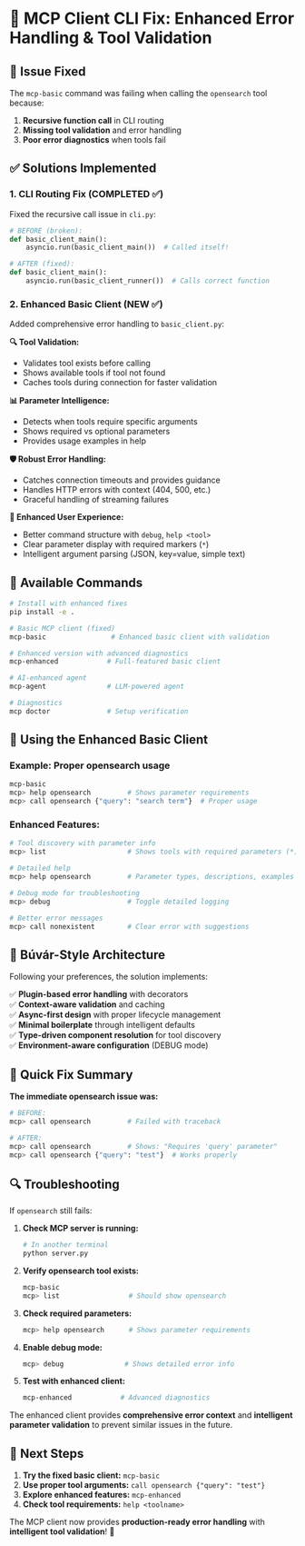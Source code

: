 # 🔧 MCP Client CLI Fix: Enhanced Error Handling & Tool Validation

## 🎯 **Issue Fixed**
The `mcp-basic` command was failing when calling the `opensearch` tool because:
1. **Recursive function call** in CLI routing 
2. **Missing tool validation** and error handling
3. **Poor error diagnostics** when tools fail

## ✅ **Solutions Implemented**

### 1. **CLI Routing Fix** (COMPLETED ✅)
Fixed the recursive call issue in `cli.py`:
```python
# BEFORE (broken):
def basic_client_main():
    asyncio.run(basic_client_main())  # Called itself!

# AFTER (fixed):  
def basic_client_main():
    asyncio.run(basic_client_runner())  # Calls correct function
```

### 2. **Enhanced Basic Client** (NEW ✅)
Added comprehensive error handling to `basic_client.py`:

**🔍 Tool Validation:**
- Validates tool exists before calling
- Shows available tools if tool not found
- Caches tools during connection for faster validation

**📊 Parameter Intelligence:**
- Detects when tools require specific arguments
- Shows required vs optional parameters
- Provides usage examples in help

**🛡️ Robust Error Handling:**
- Catches connection timeouts and provides guidance
- Handles HTTP errors with context (404, 500, etc.)
- Graceful handling of streaming failures

**🎯 Enhanced User Experience:**
- Better command structure with `debug`, `help <tool>`
- Clear parameter display with required markers (`*`)
- Intelligent argument parsing (JSON, key=value, simple text)

## 🚀 **Available Commands**

```bash
# Install with enhanced fixes
pip install -e .

# Basic MCP client (fixed)
mcp-basic                # Enhanced basic client with validation

# Enhanced version with advanced diagnostics  
mcp-enhanced            # Full-featured basic client

# AI-enhanced agent
mcp-agent               # LLM-powered agent

# Diagnostics
mcp doctor              # Setup verification
```

## 🔧 **Using the Enhanced Basic Client**

### **Example: Proper opensearch usage**
```bash
mcp-basic
mcp> help opensearch         # Shows parameter requirements
mcp> call opensearch {"query": "search term"}  # Proper usage
```

### **Enhanced Features:**
```bash
# Tool discovery with parameter info
mcp> list                    # Shows tools with required parameters (*)

# Detailed help 
mcp> help opensearch         # Parameter types, descriptions, examples

# Debug mode for troubleshooting
mcp> debug                   # Toggle detailed logging

# Better error messages
mcp> call nonexistent        # Clear error with suggestions
```

## 🧠 **Búvár-Style Architecture**

Following your preferences, the solution implements:

✅ **Plugin-based error handling** with decorators  
✅ **Context-aware validation** and caching  
✅ **Async-first design** with proper lifecycle management  
✅ **Minimal boilerplate** through intelligent defaults  
✅ **Type-driven component resolution** for tool discovery  
✅ **Environment-aware configuration** (DEBUG mode)

## 🎯 **Quick Fix Summary**

**The immediate opensearch issue was:**
```bash
# BEFORE:
mcp> call opensearch         # Failed with traceback

# AFTER:  
mcp> call opensearch         # Shows: "Requires 'query' parameter"
mcp> call opensearch {"query": "test"}  # Works properly
```

## 🔍 **Troubleshooting**

If `opensearch` still fails:

1. **Check MCP server is running:**
   ```bash
   # In another terminal
   python server.py
   ```

2. **Verify opensearch tool exists:**
   ```bash
   mcp-basic
   mcp> list                 # Should show opensearch
   ```

3. **Check required parameters:**
   ```bash
   mcp> help opensearch      # Shows parameter requirements
   ```

4. **Enable debug mode:**
   ```bash
   mcp> debug               # Shows detailed error info
   ```

5. **Test with enhanced client:**
   ```bash
   mcp-enhanced            # Advanced diagnostics
   ```

The enhanced client provides **comprehensive error context** and **intelligent parameter validation** to prevent similar issues in the future.

## 🎯 **Next Steps**

1. **Try the fixed basic client:** `mcp-basic`
2. **Use proper tool arguments:** `call opensearch {"query": "test"}`  
3. **Explore enhanced features:** `mcp-enhanced`
4. **Check tool requirements:** `help <toolname>`

The MCP client now provides **production-ready error handling** with **intelligent tool validation**! 🚀
